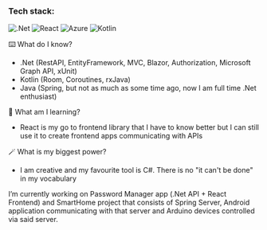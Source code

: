 
### Tech stack: 
![.Net](https://img.shields.io/badge/.NET-512BD4?style=for-the-badge&logo=dotnet&logoColor=white)
![React](https://img.shields.io/badge/React-20232A?style=for-the-badge&logo=react&logoColor=61DAFB)
![Azure](https://img.shields.io/badge/Microsoft_Azure-0089D6?style=for-the-badge&logo=microsoft-azure&logoColor=white)
![Kotlin](https://img.shields.io/badge/Kotlin-0095D5?&style=for-the-badge&logo=kotlin&logoColor=white)


:keyboard: What do I know? 
- .Net (RestAPI, EntityFramework, MVC, Blazor, Authorization, Microsoft Graph API, xUnit)
- Kotlin (Room, Coroutines, rxJava)
- Java (Spring, but not as much as some time ago, now I am full time .Net enthusiast)


:book: What am I learning? 
- React is my go to frontend library that I have to know better but I can still use it to create frontend apps communicating with APIs


:magic_wand: What is my biggest power?
- I am creative and my favourite tool is C#. There is no "it can't be done" in my vocabulary


I’m currently working on Password Manager app (.Net API + React Frontend) and SmartHome project that consists of Spring Server, Android application communicating with that server and Arduino devices controlled via said server.

<!-- 📫 How to reach me: -->


<!--
**Oktawski/Oktawski** is a ✨ _special_ ✨ repository because its `README.md` (this file) appears on your GitHub profile.

Here are some ideas to get you started:
- 👯 I’m looking to collaborate on ...
- 🤔 I’m looking for help with ...
- 💬 Ask me about ...
- 😄 Pronouns: ...
- ⚡ Fun fact: ...
-->
